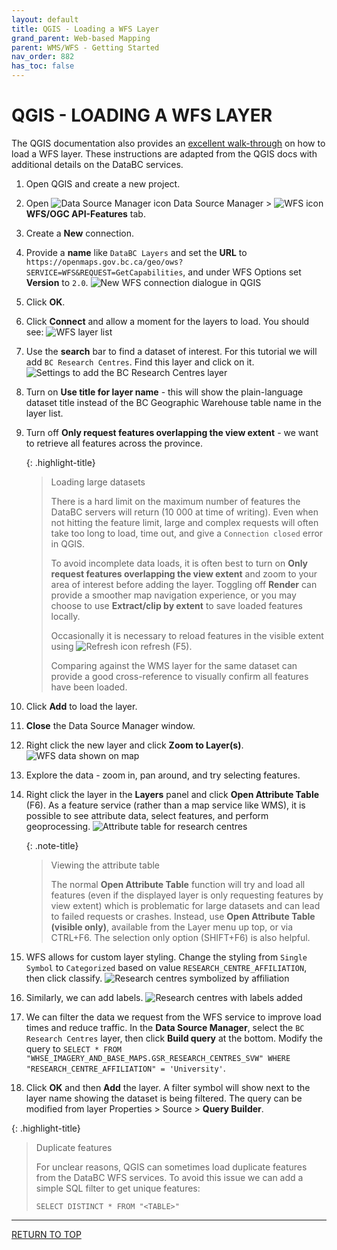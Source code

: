 ```yaml
---
layout: default
title: QGIS - Loading a WFS Layer
grand_parent: Web-based Mapping
parent: WMS/WFS - Getting Started
nav_order: 882
has_toc: false
---
```


# QGIS - LOADING A WFS LAYER

The QGIS documentation also provides an [excellent walk-through](https://docs.qgis.org/latest/en/docs/training_manual/online_resources/wfs.html) on how to load a WFS layer. These instructions are adapted from the QGIS docs with additional details on the DataBC services. 

1. Open QGIS and create a new project. 
2. Open ![Data Source Manager icon](images/wms_wfs_getting_started/qgis_data_source_mgr.png) Data Source Manager > ![WFS icon](images/wms_wfs_getting_started/qgis_wfs_icon.png) **WFS/OGC API-Features** tab.
3. Create a **New** connection.
4. Provide a **name** like `DataBC Layers` and set the **URL** to `https://openmaps.gov.bc.ca/geo/ows?SERVICE=WFS&REQUEST=GetCapabilities`, and under WFS Options set **Version** to `2.0`.
   ![New WFS connection dialogue in QGIS](images/wms_wfs_getting_started/qgis_new_wfs_connection.png)
5. Click **OK**.
6. Click **Connect** and allow a moment for the layers to load. You should see:
   ![WFS layer list](images/wms_wfs_getting_started/qgis_wms_connection.png)
7. Use the **search** bar to find a dataset of interest. For this tutorial we will add `BC Research Centres`. Find this layer and click on it.
   ![Settings to add the BC Research Centres layer](images/wms_wfs_getting_started/qgis_wfs_research_add.png)
8. Turn on **Use title for layer name** - this will show the plain-language dataset title instead of the BC Geographic Warehouse table name in the layer list. 
9. Turn off **Only request features overlapping the view extent** - we want to retrieve all features across the province.

   {: .highlight-title}
   > Loading large datasets
   >
   > There is a hard limit on the maximum number of features the DataBC servers will return (10 000 at time of writing). Even when not hitting the feature limit, large and complex requests will often take too long to load, time out, and give a `Connection closed` error in QGIS.
   >
   > To avoid incomplete data loads, it is often best to turn on **Only request features overlapping the view extent** and zoom to your area of interest before adding the layer. Toggling off **Render** can provide a smoother map navigation experience, or you may choose to use **Extract/clip by extent** to save loaded features locally.
   >
   > Occasionally it is necessary to reload features in the visible extent using ![Refresh icon](imamges/../images/wms_wfs_getting_started/qgis_refresh.png) refresh (F5).
   >
   > Comparing against the WMS layer for the same dataset can provide a good cross-reference to visually confirm all features have been loaded.

10. Click **Add** to load the layer.
11.  **Close** the Data Source Manager window.
12. Right click the new layer and click **Zoom to Layer(s)**.
    ![WFS data shown on map](images/wms_wfs_getting_started/qgis_wfs_research_view.png)
13. Explore the data - zoom in, pan around, and try selecting features.
14. Right click the layer in the **Layers** panel and click **Open Attribute Table** (F6). As a feature service (rather than a map service like WMS), it is possible to see attribute data, select features, and perform geoprocessing.
    ![Attribute table for research centres](images/wms_wfs_getting_started/qgis_wfs_research_attributes.png)
    
    {: .note-title}
    > Viewing the attribute table
    >
    > The normal **Open Attribute Table** function will try and load all features (even if the displayed layer is only requesting features by view extent) which is problematic for large datasets and can lead to failed requests or crashes. Instead, use **Open Attribute Table (visible only)**, available from the Layer menu up top, or via CTRL+F6. The selection only option (SHIFT+F6) is also helpful.

15. WFS allows for custom layer styling. Change the styling from `Single Symbol` to `Categorized` based on value `RESEARCH_CENTRE_AFFILIATION`, then click classify.
    ![Research centres symbolized by affiliation](images/wms_wfs_getting_started/qgis_wfs_research_categorized.png)

16. Similarly, we can add labels.
    ![Research centres with labels added](images/wms_wfs_getting_started/qgis_wfs_research_labels.png)

17. We can filter the data we request from the WFS service to improve load times and reduce traffic. In the **Data Source Manager**, select the `BC Research Centres` layer, then click **Build query** at the bottom. Modify the query to `SELECT * FROM "WHSE_IMAGERY_AND_BASE_MAPS.GSR_RESEARCH_CENTRES_SVW" WHERE "RESEARCH_CENTRE_AFFILIATION" = 'University'`. 
    
18. Click **OK** and then **Add** the layer. A filter symbol will show next to the layer name showing the dataset is being filtered. The query can be modified from layer Properties > Source > **Query Builder**.

  {: .highlight-title}
   > Duplicate features
   >
   > For unclear reasons, QGIS can sometimes load duplicate features from the DataBC WFS services. To avoid this issue we can add a simple SQL filter to get unique features:
   >
   > `SELECT DISTINCT * FROM "<TABLE>"`

-----------------------

[RETURN TO TOP][1]

[1]: #top
